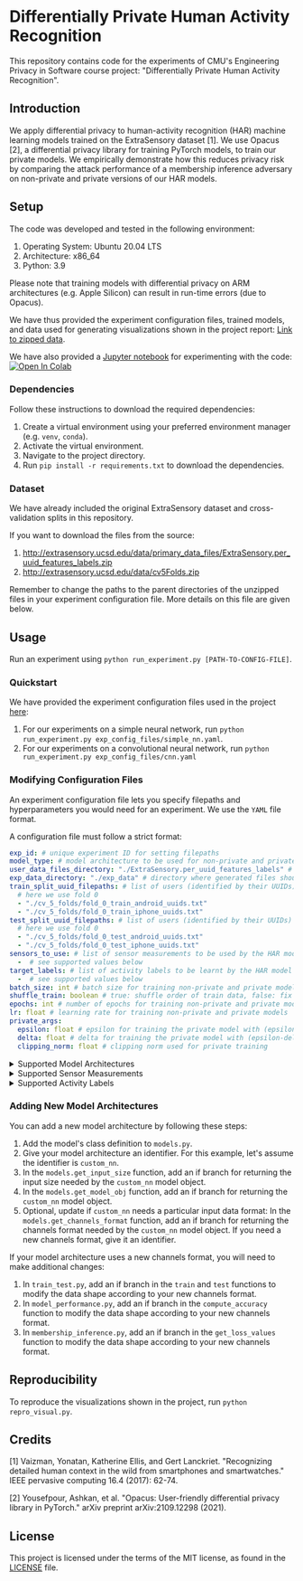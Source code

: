 # Differentially Private Human Activity Recognition

This repository contains code for the experiments of CMU's Engineering Privacy in Software course project: "Differentially Private Human Activity Recognition".

## Introduction

We apply differential privacy to human-activity recognition (HAR) machine learning models trained on the ExtraSensory dataset [1]. We use Opacus [2], a differential privacy library for training PyTorch models, to train our private models. We empirically demonstrate how this reduces privacy risk by comparing the attack performance of a membership inference adversary on non-private and private versions of our HAR models.

## Setup

The code was developed and tested in the following environment:

1. Operating System: Ubuntu 20.04 LTS
1. Architecture: x86_64
1. Python: 3.9

Please note that training models with differential privacy on ARM architectures (e.g. Apple Silicon) can result in run-time errors (due to Opacus).

We have thus provided the experiment configuration files, trained models, and data used for generating visualizations shown in the project report: [Link to zipped data](https://drive.google.com/file/d/11F7eC4ae_Sv3k-eh6o9JSAuhkdO33Kwp/view?usp=share_link). 

We have also provided a [Jupyter notebook](https://github.com/jatanloya/extrasensory-dp/blob/main/extrasensorypytorch.ipynb) for experimenting with the code:
<a target="_blank" href="https://colab.research.google.com/github/jatanloya/extrasensory-dp/blob/main/extrasensorypytorch.ipynb">
  <img src="https://colab.research.google.com/assets/colab-badge.svg" alt="Open In Colab"/>
</a>

### Dependencies

Follow these instructions to download the required dependencies:

1. Create a virtual environment using your preferred environment manager (e.g. `venv`, `conda`).
1. Activate the virtual environment.
1. Navigate to the project directory.
1. Run `pip install -r requirements.txt` to download the dependencies.

### Dataset

We have already included the original ExtraSensory dataset and cross-validation splits in this repository.

If you want to download the files from the source:

1. http://extrasensory.ucsd.edu/data/primary_data_files/ExtraSensory.per_uuid_features_labels.zip
1. http://extrasensory.ucsd.edu/data/cv5Folds.zip

Remember to change the paths to the parent directories of the unzipped files in your experiment configuration file. More details on this file are given below.

## Usage

Run an experiment using `python run_experiment.py [PATH-TO-CONFIG-FILE]`.

### Quickstart

We have provided the experiment configuration files used in the project [here](https://github.com/jatanloya/extrasensory-dp/tree/main/exp_config_files):

1. For our experiments on a simple neural network, run `python run_experiment.py exp_config_files/simple_nn.yaml`.
1. For our experiments on a convolutional neural network, run `python run_experiment.py exp_config_files/cnn.yaml`

### Modifying Configuration Files

An experiment configuration file lets you specify filepaths and hyperparameters you would need for an experiment. We use the `YAML` file format.

A configuration file must follow a strict format:

```yaml
exp_id: # unique experiment ID for setting filepaths
model_type: # model architecture to be used for non-private and private models, see supported values below
user_data_files_directory: "./ExtraSensory.per_uuid_features_labels" # directory where user data files are stored, change to desired path
exp_data_directory: "./exp_data" # directory where generated files should be stored, change to desired path
train_split_uuid_filepaths: # list of users (identified by their UUIDs) to be included in the train data
  # here we use fold 0
  - "./cv_5_folds/fold_0_train_android_uuids.txt"
  - "./cv_5_folds/fold_0_train_iphone_uuids.txt"
test_split_uuid_filepaths: # list of users (identified by their UUIDs) to be included in the test data
  # here we use fold 0
  - "./cv_5_folds/fold_0_test_android_uuids.txt"
  - "./cv_5_folds/fold_0_test_iphone_uuids.txt"
sensors_to_use: # list of sensor measurements to be used by the HAR model
  -  # see supported values below
target_labels: # list of activity labels to be learnt by the HAR model
  -  # see supported values below
batch_size: int # batch size for training non-private and private models
shuffle_train: boolean # true: shuffle order of train data, false: fix order of train data
epochs: int # number of epochs for training non-private and private models
lr: float # learning rate for training non-private and private models
private_args:
  epsilon: float # epsilon for training the private model with (epsilon-delta)-differential privacy
  delta: float # delta for training the private model with (epsilon-delta)-differential privacy
  clipping_norm: float # clipping norm used for private training
```

<details>
<summary>Supported Model Architectures</summary>

```
simple_nn
cnn
```

</details>

<details>
<summary>Supported Sensor Measurements</summary>

```
Acc
Gyro
Magnet
WAcc
Compass
Loc
Aud
AP
PS
LF
```

</details>

<details>
<summary>Supported Activity Labels</summary>

```
PHONE_ON_TABLE
SITTING
OR_indoors
LOC_home
LYING_DOWN
TALKING
SLEEPING
LOC_main_workplace
PHONE_IN_POCKET
EATING
WATCHING_TV
SURFING_THE_INTERNET
OR_standing
FIX_walking
OR_outside
WITH_FRIENDS
PHONE_IN_HAND
COMPUTER_WORK
WITH_CO-WORKERS
DRESSING
COOKING
WASHING_DISHES
ON_A_BUS
GROOMING
DRIVE_-_I_M_THE_DRIVER
TOILET
AT_SCHOOL
IN_A_CAR
DRINKING__ALCOHOL_
IN_A_MEETING
DRIVE_-_I_M_A_PASSENGER
BATHING_-_SHOWER
STROLLING
SINGING
SHOPPING
FIX_restaurant
DOING_LAUNDRY
FIX_running
OR_exercise
STAIRS_-_GOING_UP
STAIRS_-_GOING_DOWN
BICYCLING
LAB_WORK
IN_CLASS
CLEANING
AT_A_PARTY
AT_A_BAR
LOC_beach
AT_THE_GYM
ELEVATOR
PHONE_IN_BAG
```

</details>

### Adding New Model Architectures

You can add a new model architecture by following these steps:

1. Add the model's class definition to `models.py`.
1. Give your model architecture an identifier. For this example, let's assume the identifier is `custom_nn`.
1. In the `models.get_input_size` function, add an if branch for returning the input size needed by the `custom_nn` model object.
1. In the `models.get_model_obj` function, add an if branch for returning the `custom_nn` model object.
1. Optional, update if `custom_nn` needs a particular input data format: In the `models.get_channels_format` function, add an if branch for returning the channels format needed by the `custom_nn` model object. If you need a new channels format, give it an identifier.

If your model architecture uses a new channels format, you will need to make additional changes:

1. In `train_test.py`, add an if branch in the `train` and `test` functions to modify the data shape according to your new channels format.
1. In `model_performance.py`, add an if branch in the `compute_accuracy` function to modify the data shape according to your new channels format.
1. In `membership_inference.py`, add an if branch in the `get_loss_values` function to modify the data shape according to your new channels format.

## Reproducibility

To reproduce the visualizations shown in the project, run `python repro_visual.py`.

## Credits

[1] Vaizman, Yonatan, Katherine Ellis, and Gert Lanckriet. "Recognizing detailed human context in the wild from smartphones and smartwatches." IEEE pervasive computing 16.4 (2017): 62-74.

[2] Yousefpour, Ashkan, et al. "Opacus: User-friendly differential privacy library in PyTorch." arXiv preprint arXiv:2109.12298 (2021).

## License

This project is licensed under the terms of the MIT license, as found in the [LICENSE](https://github.com/jatanloya/extrasensory-dp/blob/main/LICENSE) file.
